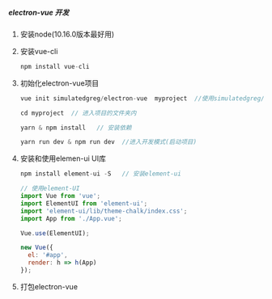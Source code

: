 ##### electron-vue  开发

1. 安装node(10.16.0版本最好用)

2. 安装vue-cli

   ```js
   npm install vue-cli
   ```

3. 初始化electron-vue项目

   ```js
   vue init simulatedgreg/electron-vue  myproject  //使用simulatedgreg/electron-vue创建项目
   
   cd myproject  // 进入项目的文件夹内
   
   yarn & npm install   // 安装依赖
   
   yarn run dev & npm run dev  //进入开发模式(启动项目)
   ```

4. 安装和使用elemen-ui  UI库

   ```js
   npm install element-ui -S   // 安装element-ui
   ```

   ```javascript
   // 使用element-UI
   import Vue from 'vue';
   import ElementUI from 'element-ui';
   import 'element-ui/lib/theme-chalk/index.css';
   import App from './App.vue';
   
   Vue.use(ElementUI);
   
   new Vue({
     el: '#app',
     render: h => h(App)
   });
   ```

5. 打包electron-vue

   